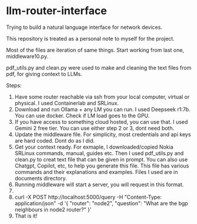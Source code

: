 # llm-router-interface
Trying to build a natural language interface for network devices.

This repository is treated as a personal note to myself for the project.

Most of the files are iteration of same things. Start working from last one, middleware10.py.

pdf_utils.py and clean.py were used to make and cleaning the text files from pdf, for giving context to LLMs.


Steps:

1. Have some router reachable via ssh from your local computer, virtual or physical. I used Containerlab and SRLinux.
2. Download and run Ollama + any LM you can run. I used Deepseek r1:7b. You can use docker. Check if LM load goes to the GPU.
3. If you have access to something cloud hosted, you can use that. I used Gemini 2 free tier. You can use either step 2 or 3, dont need both.
4. Update the middleware file. For simplicity, most credentials and api keys are hard coded. Dont do as I did.
5. Get your context ready. For exmaple, I downloaded/copied Nokia SRLinux commands, manual, guides etc. Then I used pdf_utils.py and clean.py to creat text file that can be given in prompt. You can also use Chatgpt, Copilot, etc, to help you generate this file. This file has various commands and their explanations and examples. Files I used are in documents directory.
6. Running middleware will start a server, you will request in this format.
7.
8. curl -X POST http://localhost:5000/query -H "Content-Type: application/json" -d '{
  "router": "node2",
  "question": "What are the bgp neighbours in node2 router?"
}'
9. That is it!
